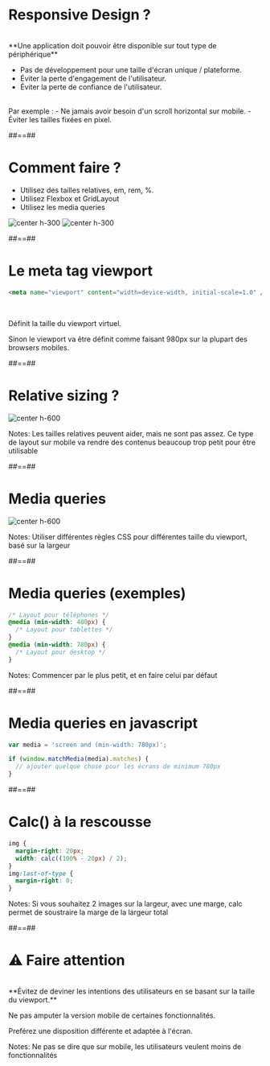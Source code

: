 <!-- .slide: class="" -->

# Responsive Design ?

<br />
**Une application doit pouvoir être disponible sur tout type de périphérique**

- Pas de développement pour une taille d'écran unique / plateforme.
- Éviter la perte d'engagement de l'utilisateur.
- Éviter la perte de confiance de l'utilisateur.

<br />
Par exemple :
- Ne jamais avoir besoin d'un scroll horizontal sur mobile.
- Éviter les tailles fixées en pixel.

##==##

# Comment faire ?

- Utilisez des tailles relatives, em, rem, %.
- Utilisez Flexbox et GridLayout
- Utilisez les media queries

![center h-300](./assets/images/caniuse_flexbox.png)
![center h-300](./assets/images/caniuse_gridlayout.png)

##==##

<!-- .slide: class="with-code" -->

# Le meta tag viewport

```html
<meta name="viewport" content="width=device-width, initial-scale=1.0" />
```

<!-- .element: class="big-code" -->

<br />

Définit la taille du viewport virtuel.

Sinon le viewport va être définit comme faisant 980px sur la plupart des browsers mobiles.

##==##

# Relative sizing ?

![center h-600](./assets/images/relative-sizing.png)

Notes: Les tailles relatives peuvent aider, mais ne sont pas assez.
Ce type de layout sur mobile va rendre des contenus beaucoup trop petit pour être utilisable

##==##

# Media queries

![center h-600](./assets/images/media-queries.png)

Notes: Utiliser différentes règles CSS pour différentes taille du viewport, basé sur la largeur

##==##

<!-- .slide: class="with-code" -->

# Media queries (exemples)

```css
/* Layout pour téléphones */
@media (min-width: 480px) {
  /* Layout pour tablettes */
}
@media (min-width: 780px) {
  /* Layout pour desktop */
}
```

<!-- .element: class="big-code" -->

Notes: Commencer par le plus petit, et en faire celui par défaut

##==##

<!-- .slide: class="with-code" -->

# Media queries en javascript

```javascript
var media = 'screen and (min-width: 780px)';

if (window.matchMedia(media).matches) {
  // ajouter quelque chose pour les écrans de minimum 780px
}
```

<!-- .element: class="big-code" -->

##==##

<!-- .slide: class="with-code" -->

# Calc() à la rescousse

```css
img {
  margin-right: 20px;
  width: calc((100% - 20px) / 2);
}
img:last-of-type {
  margin-right: 0;
}
```

<!-- .element: class="big-code" -->

Notes: Si vous souhaitez 2 images sur la largeur, avec une marge, calc permet de soustraire la marge de la largeur total

##==##

# ⚠️ Faire attention

<br />
**Évitez de deviner les intentions des utilisateurs en se basant sur la taille du viewport.**

Ne pas amputer la version mobile de certaines fonctionnalités.

Preférez une disposition différente et adaptée à l'écran.

Notes: Ne pas se dire que sur mobile, les utilisateurs veulent moins de fonctionnalités
